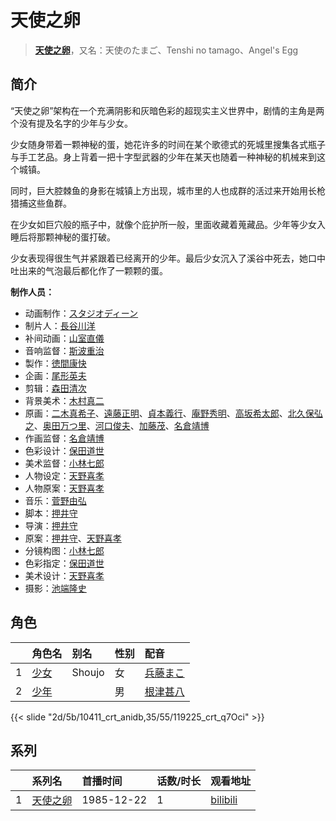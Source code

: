 # 天使之卵


> <u>**[天使之卵](https://bgm.tv/subject/4188)**</u>，又名：天使のたまご、Tenshi no tamago、Angel's Egg

## 简介

“天使之卵”架构在一个充满阴影和灰暗色彩的超现实主义世界中，剧情的主角是两个没有提及名字的少年与少女。

少女随身带着一颗神秘的蛋，她花许多的时间在某个歌德式的死城里搜集各式瓶子与手工艺品。身上背着一把十字型武器的少年在某天也随着一种神秘的机械来到这个城镇。

同时，巨大腔棘鱼的身影在城镇上方出现，城市里的人也成群的活过来开始用长枪猎捕这些鱼群。

在少女如巨穴般的瓶子中，就像个庇护所一般，里面收藏着蒐藏品。少年等少女入睡后将那颗神秘的蛋打破。

少女表现得很生气并紧跟着已经离开的少年。最后少女沉入了溪谷中死去，她口中吐出来的气泡最后都化作了一颗颗的蛋。

**制作人员：**
- 动画制作：[スタジオディーン](https://bgm.tv/person/181)
- 制片人：[長谷川洋](https://bgm.tv/person/3377)
- 补间动画：[山室直儀](https://bgm.tv/person/2579)
- 音响监督：[斯波重治](https://bgm.tv/person/269)
- 製作：[徳間康快](https://bgm.tv/person/2117)
- 企画：[尾形英夫](https://bgm.tv/person/1397)
- 剪辑：[森田清次](https://bgm.tv/person/24940)
- 背景美术：[木村真二](https://bgm.tv/person/10839)
- 原画：[二木真希子](https://bgm.tv/person/11680)、[遠藤正明](https://bgm.tv/person/11616)、[貞本義行](https://bgm.tv/person/96)、[庵野秀明](https://bgm.tv/person/94)、[高坂希太郎](https://bgm.tv/person/1665)、[北久保弘之](https://bgm.tv/person/814)、[奥田万つ里](https://bgm.tv/person/1100)、[河口俊夫](https://bgm.tv/person/3393)、[加藤茂](https://bgm.tv/person/1909)、[名倉靖博](https://bgm.tv/person/1459)
- 作画监督：[名倉靖博](https://bgm.tv/person/1459)
- 色彩设计：[保田道世](https://bgm.tv/person/1510)
- 美术监督：[小林七郎](https://bgm.tv/person/6333)
- 人物设定：[天野喜孝](https://bgm.tv/person/1601)
- 人物原案：[天野喜孝](https://bgm.tv/person/1601)
- 音乐：[菅野由弘](https://bgm.tv/person/16198)
- 脚本：[押井守](https://bgm.tv/person/1287)
- 导演：[押井守](https://bgm.tv/person/1287)
- 原案：[押井守](https://bgm.tv/person/1287)、[天野喜孝](https://bgm.tv/person/1601)
- 分镜构图：[小林七郎](https://bgm.tv/person/6333)
- 色彩指定：[保田道世](https://bgm.tv/person/1510)
- 美术设计：[天野喜孝](https://bgm.tv/person/1601)
- 摄影：[池端隆史](https://bgm.tv/person/1614)

## 角色

|     |   角色名   |   别名  | 性别 |  配音  |
|:--- |:------  |:----      |:---  |:--   |
| 1 | [少女](https://bgm.tv/character/10411) | Shoujo | 女 | [兵藤まこ](https://bgm.tv/person/3870) |
| 2 | [少年](https://bgm.tv/character/119225) |  | 男 | [根津甚八](https://bgm.tv/person/49012) |

{{< slide "2d/5b/10411_crt_anidb,35/55/119225_crt_q7Oci" >}}

## 系列

|     |   系列名   |   首播时间  | 话数/时长  | 观看地址 |
|:---  |:------    |:----      |:---       |:---  |
| 1 |[天使之卵](https://bgm.tv/subject/4188)| 1985-12-22 | 1 | [bilibili](https://www.bilibili.com/bangumi/play/ss5582)  |



